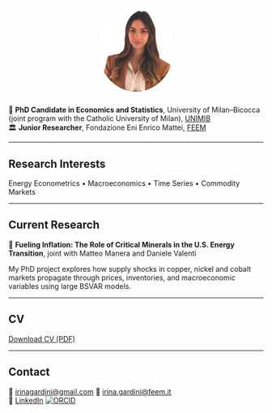 
<p align="center">
  <img src="profile.png" style="width:150px;border-radius:50%;margin-bottom:10px">
</p>


📘 **PhD Candidate in Economics and Statistics**, University of Milan–Bicocca (joint program with the Catholic University of Milan), [UNIMIB](https://www.unimib.it/irina-gardini)  
🏛️ **Junior Researcher**, Fondazione Eni Enrico Mattei, [FEEM](https://www.feem.it/chi-siamo/persone/gardini-irina/)

---

## Research Interests
Energy Econometrics • Macroeconomics • Time Series • Commodity Markets  

---

## Current Research
📄 **Fueling Inflation: The Role of Critical Minerals in the U.S. Energy Transition**, joint with Matteo Manera and Daniele Valenti

  My PhD project explores how supply shocks in copper, nickel and cobalt markets propagate through prices, inventories, and    macroeconomic variables using large BSVAR models.

---

## CV
[Download CV (PDF)](CV_Irina_Gardini.pdf)

---

## Contact  
📧 irinagardini@gmail.com 
📧 irina.gardini@feem.it  
🔗 [LinkedIn](https://www.linkedin.com/in/irinagardini)
[![ORCID](https://img.shields.io/badge/ORCID-0009--0001--2252--3297-brightgreen?logo=orcid&logoColor=white)](https://orcid.org/0009-0001-2252-3297)

